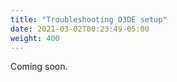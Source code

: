 ```yaml
---
title: "Troubleshooting O3DE setup"
date: 2021-03-02T00:23:49-05:00
weight: 400
---
```


Coming soon.
